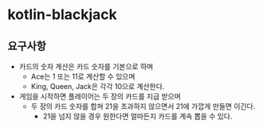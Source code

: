 # kotlin-blackjack

## 요구사항
- 카드의 숫자 계산은 카드 숫자를 기본으로 하며
  - Ace는 1 또는 11로 계산할 수 있으며
  - King, Queen, Jack은 각각 10으로 계산한다.
- 게임을 시작하면 플레이어는 두 장의 카드를 지급 받으며
  - 두 장의 카드 숫자를 합쳐 21을 초과하지 않으면서 21에 가깝게 만들면 이긴다. 
    - 21을 넘지 않을 경우 원한다면 얼마든지 카드를 계속 뽑을 수 있다.